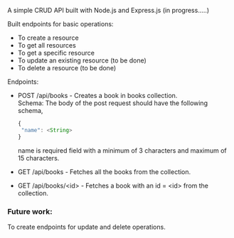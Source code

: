 A simple CRUD API built with Node.js and Express.js (in progress.....)

Built endpoints for basic operations:

  - To create a resource
  - To get all resources
  - To get a specific resource
  - To update an existing resource (to be done)
  - To delete a resource (to be done)

Endpoints:

 * POST /api/books - Creates a book in books collection.<br />
   Schema: The body of the post request should have the following schema,
   
   ```javascript
   {
    "name": <String>
   }
   ```
   name is required field with a minimum of 3 characters and maximum of 15 characters.
   
 * GET /api/books - Fetches all the books from the collection.
 
 * GET /api/books/\<id\> - Fetches a book with an id = \<id\> from the collection.

  ### Future work:
  
  To create endpoints for update and delete operations.
